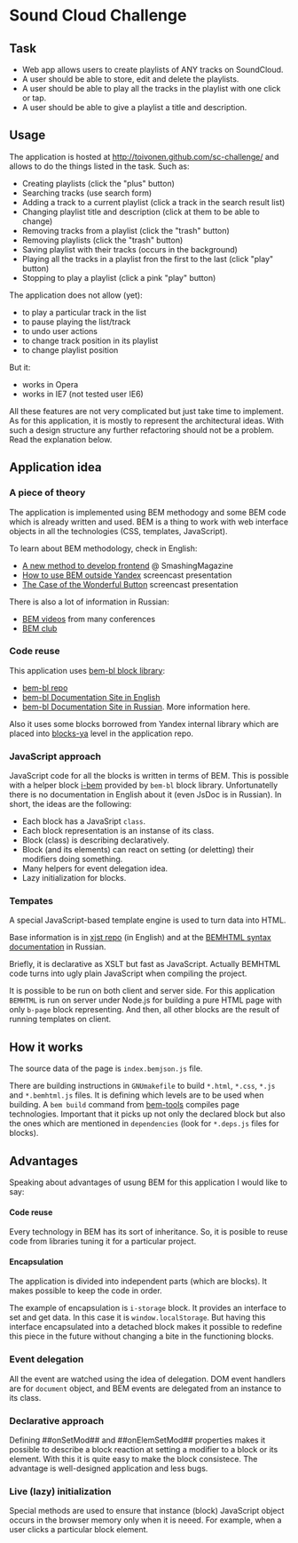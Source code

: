 Sound Cloud Challenge
============

## Task
 * Web app allows users to create playlists of ANY tracks on SoundCloud.
 * A user should be able to store, edit and delete the playlists.
 * A user should be able to play all the tracks in the playlist with one click or tap.
 * A user should be able to give a playlist a title and description.

## Usage
The application is hosted at http://toivonen.github.com/sc-challenge/ and allows to do the things listed in the task.
Such as:
 * Creating playlists (click the "plus" button)
 * Searching tracks (use search form)
 * Adding a track to a current playlist (click a track in the search result list)
 * Changing playlist title and description (click at them to be able to change)
 * Removing tracks from a playlist (click the "trash" button)
 * Removing playlists (click the "trash" button)
 * Saving playlist with their tracks (occurs in the background)
 * Playing all the tracks in a playlist fron the first to the last (click "play" button)
 * Stopping to play a playlist (click a pink "play" button)

The application does not allow (yet):
 * to play a particular track in the list
 * to pause playing the list/track
 * to undo user actions
 * to change track position in its playlist
 * to change playlist position

But it:
  * works in Opera
  * works in IE7 (not tested user IE6)

All these features are not very complicated but just take time to implement. As for this application, it is
mostly to represent the architectural ideas. With such a design structure any further refactoring should not be a problem.
Read the explanation below.

## Application idea
### A piece of theory
The application is implemented using BEM methodogy and some BEM code which is already written and used.
BEM is a thing to work with web interface objects in all the technologies (CSS, templates, JavaScript).

To learn about BEM methodology, check in English:
  * [A new method to develop frontend](http://coding.smashingmagazine.com/front-end-methodology-bem-file-system-representation/)
  @ SmashingMagazine
  * [How to use BEM outside Yandex](https://vimeo.com/38346573) screencast presentation
  * [The Case of the Wonderful Button](https://vimeo.com/44013317) screencast presentation

There is also a lot of information in Russian:
 * [BEM videos](https://vimeo.com/user7969200/videos) from many conferences
 * [BEM club](http://clubs.ya.ru/bem/)

### Code reuse
This application uses [bem-bl block library](https://github.com/bem/bem-bl):
 * [bem-bl repo](https://github.com/bem/bem-bl)
 * [bem-bl Documentation Site in English](http://bem.github.com/bem-bl/index.en.html)
 * [bem-bl Documentation Site in Russian](http://bem.github.com/bem-bl/index.ru.html). More information here.

Also it uses some blocks borrowed from Yandex internal library which are placed into [blocks-ya](https://github.com/toivonen/sc-challenge/tree/master/blocks-ya)
level in the application repo.

### JavaScript approach
JavaScript code for all the blocks is written in terms of BEM. This is possible with a helper block [i-bem](http://bem.github.com/bem-bl/sets/common-desktop/i-bem/i-bem.ru.html)
provided by ``bem-bl`` block library.
Unfortunatelly there is no documentation in English about it (even JsDoc is in Russian).
In short, the ideas are the following:
 * Each block has a JavaSript ``class``.
 * Each block representation is an instanse of its class.
 * Block (class) is describing declaratively.
 * Block (and its elements) can react on setting (or deletting) their modifiers doing something.
 * Many helpers for event delegation idea.
 * Lazy initialization for blocks.

### Tempates
A special JavaScript-based template engine is used to turn data into HTML.

Base information is in [xjst repo](https://github.com/veged/xjst) (in English) and at the
[BEMHTML syntax documentation](http://bem.github.com/bem-bl/pages/bemhtml-syntax/bemhtml-syntax.ru.html)
in Russian.

Briefly, it is declarative as XSLT but fast as JavaScript. Actually BEMHTML code turns into ugly plain JavaScript
when compiling the project.

It is possible to be run on both client and server side. For this application ``BEMHTML`` is
run on server under Node.js for building a pure HTML page with only ``b-page`` block
representing. And then, all other blocks are the result of running templates on client.

## How it works
The source data of the page is ``index.bemjson.js`` file.

There are building instructions in
``GNUmakefile`` to build ``*.html``, ``*.css``, ``*.js`` and ``*.bemhtml.js`` files.
It is defining which levels are to be used when building. A ``bem build`` command from [bem-tools](https://github.com/bem/bem-tools)
compiles page technologies. Important that it picks up not only
the declared block but also the ones which are mentioned in ``dependencies`` (look for ``*.deps.js`` files for blocks).

## Advantages
Speaking about advantages of usung BEM for this application I would like to say:

#### Code reuse
Every technology in BEM has its sort of inheritance. So, it is posible to reuse code from libraries tuning it
for a particular project.

#### Encapsulation
The application is divided into independent parts (which are blocks). It makes possible to keep the code in order.

The example of encapsulation is ``i-storage`` block. It provides an interface to set and get data. In this case it is
``window.localStorage``. But having this interface encapsulated into a
detached block makes it possible to redefine this piece in the future without changing a bite
in the functioning blocks.

### Event delegation
All the event are watched using the idea of delegation. DOM event handlers are for ``document`` object, and BEM
events are delegated from an instance to its class.

### Declarative approach
Defining ##onSetMod## and ##onElemSetMod## properties makes it possible to describe a block reaction
at setting a modifier to a block or its element. With this it is quite easy to make the block consistece.
The advantage is well-designed application and less bugs.

### Live (lazy) initialization
Special methods are used to ensure that instance (block) JavaScript object occurs in
the browser memory only when it is neeed. For example, when a user clicks a particular block element.